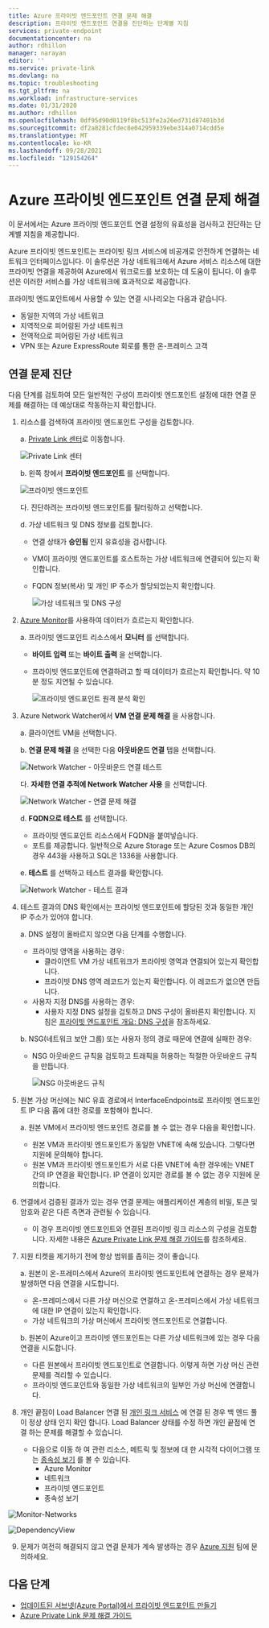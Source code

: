 ```yaml
---
title: Azure 프라이빗 엔드포인트 연결 문제 해결
description: 프라이빗 엔드포인트 연결을 진단하는 단계별 지침
services: private-endpoint
documentationcenter: na
author: rdhillon
manager: narayan
editor: ''
ms.service: private-link
ms.devlang: na
ms.topic: troubleshooting
ms.tgt_pltfrm: na
ms.workload: infrastructure-services
ms.date: 01/31/2020
ms.author: rdhillon
ms.openlocfilehash: 0df95d90d0119f8bc513fe2a26ed731d87401b3d
ms.sourcegitcommit: df2a8281cfdec8e042959339ebe314a0714cdd5e
ms.translationtype: MT
ms.contentlocale: ko-KR
ms.lasthandoff: 09/28/2021
ms.locfileid: "129154264"
---
```

# <a name="troubleshoot-azure-private-endpoint-connectivity-problems"></a>Azure 프라이빗 엔드포인트 연결 문제 해결

이 문서에서는 Azure 프라이빗 엔드포인트 연결 설정의 유효성을 검사하고 진단하는 단계별 지침을 제공합니다.

Azure 프라이빗 엔드포인트는 프라이빗 링크 서비스에 비공개로 안전하게 연결하는 네트워크 인터페이스입니다. 이 솔루션은 가상 네트워크에서 Azure 서비스 리소스에 대한 프라이빗 연결을 제공하여 Azure에서 워크로드를 보호하는 데 도움이 됩니다. 이 솔루션은 이러한 서비스를 가상 네트워크에 효과적으로 제공합니다.

프라이빗 엔드포인트에서 사용할 수 있는 연결 시나리오는 다음과 같습니다.

- 동일한 지역의 가상 네트워크
- 지역적으로 피어링된 가상 네트워크
- 전역적으로 피어링된 가상 네트워크
- VPN 또는 Azure ExpressRoute 회로를 통한 온-프레미스 고객

## <a name="diagnose-connectivity-problems"></a>연결 문제 진단 

다음 단계를 검토하여 모든 일반적인 구성이 프라이빗 엔드포인트 설정에 대한 연결 문제를 해결하는 데 예상대로 작동하는지 확인합니다.

1. 리소스를 검색하여 프라이빗 엔드포인트 구성을 검토합니다.

    a. [Private Link 센터](https://ms.portal.azure.com/#blade/Microsoft_Azure_Network/PrivateLinkCenterBlade/overview)로 이동합니다.

      ![Private Link 센터](./media/private-endpoint-tsg/private-link-center.png)

    b. 왼쪽 창에서 **프라이빗 엔드포인트** 를 선택합니다.
    
      ![프라이빗 엔드포인트](./media/private-endpoint-tsg/private-endpoints.png)

    다. 진단하려는 프라이빗 엔드포인트를 필터링하고 선택합니다.

    d. 가상 네트워크 및 DNS 정보를 검토합니다.
     - 연결 상태가 **승인됨** 인지 유효성을 검사합니다.
     - VM이 프라이빗 엔드포인트를 호스트하는 가상 네트워크에 연결되어 있는지 확인합니다.
     - FQDN 정보(복사) 및 개인 IP 주소가 할당되었는지 확인합니다.
    
       ![가상 네트워크 및 DNS 구성](./media/private-endpoint-tsg/vnet-dns-configuration.png)
    
1. [Azure Monitor](../azure-monitor/overview.md)를 사용하여 데이터가 흐르는지 확인합니다.

    a. 프라이빗 엔드포인트 리소스에서 **모니터** 를 선택합니다.
     - **바이트 입력** 또는 **바이트 출력** 을 선택합니다. 
     - 프라이빗 엔드포인트에 연결하려고 할 때 데이터가 흐르는지 확인합니다. 약 10분 정도 지연될 수 있습니다.
    
       ![프라이빗 엔드포인트 원격 분석 확인](./media/private-endpoint-tsg/private-endpoint-monitor.png)

1.  Azure Network Watcher에서 **VM 연결 문제 해결** 을 사용합니다.

    a. 클라이언트 VM을 선택합니다.

    b. **연결 문제 해결** 을 선택한 다음 **아웃바운드 연결** 탭을 선택합니다.
    
      ![Network Watcher - 아웃바운드 연결 테스트](./media/private-endpoint-tsg/network-watcher-outbound-connection.png)
    
    다. **자세한 연결 추적에 Network Watcher 사용** 을 선택합니다.
    
      ![Network Watcher - 연결 문제 해결](./media/private-endpoint-tsg/network-watcher-connection-troubleshoot.png)

    d. **FQDN으로 테스트** 를 선택합니다.
     - 프라이빗 엔드포인트 리소스에서 FQDN을 붙여넣습니다.
     - 포트를 제공합니다. 일반적으로 Azure Storage 또는 Azure Cosmos DB의 경우 443을 사용하고 SQL은 1336을 사용합니다.

    e. **테스트** 를 선택하고 테스트 결과를 확인합니다.
    
      ![Network Watcher - 테스트 결과](./media/private-endpoint-tsg/network-watcher-test-results.png)
    
        
1. 테스트 결과의 DNS 확인에서는 프라이빗 엔드포인트에 할당된 것과 동일한 개인 IP 주소가 있어야 합니다.

    a. DNS 설정이 올바르지 않으면 다음 단계를 수행합니다.
     - 프라이빗 영역을 사용하는 경우: 
       - 클라이언트 VM 가상 네트워크가 프라이빗 영역과 연결되어 있는지 확인합니다.
       - 프라이빗 DNS 영역 레코드가 있는지 확인합니다. 이 레코드가 없으면 만듭니다.
     - 사용자 지정 DNS를 사용하는 경우:
       - 사용자 지정 DNS 설정을 검토하고 DNS 구성이 올바른지 확인합니다.
       지침은 [프라이빗 엔드포인트 개요: DNS 구성](./private-endpoint-overview.md#dns-configuration)을 참조하세요.

    b. NSG(네트워크 보안 그룹) 또는 사용자 정의 경로 때문에 연결에 실패한 경우:
     - NSG 아웃바운드 규칙을 검토하고 트래픽을 허용하는 적절한 아웃바운드 규칙을 만듭니다.
    
       ![NSG 아웃바운드 규칙](./media/private-endpoint-tsg/nsg-outbound-rules.png)

1. 원본 가상 머신에는 NIC 유효 경로에서 InterfaceEndpoints로 프라이빗 엔드포인트 IP 다음 홉에 대한 경로를 포함해야 합니다. 

    a. 원본 VM에서 프라이빗 엔드포인트 경로를 볼 수 없는 경우 다음을 확인합니다. 
     - 원본 VM과 프라이빗 엔드포인트가 동일한 VNET에 속해 있습니다. 그렇다면 지원에 문의해야 합니다. 
     - 원본 VM과 프라이빗 엔드포인트가 서로 다른 VNET에 속한 경우에는 VNET 간의 IP 연결을 확인합니다. IP 연결이 있지만 경로를 볼 수 없는 경우 지원에 문의합니다. 

1. 연결에서 검증된 결과가 있는 경우 연결 문제는 애플리케이션 계층의 비밀, 토큰 및 암호와 같은 다른 측면과 관련될 수 있습니다.
   - 이 경우 프라이빗 엔드포인트와 연결된 프라이빗 링크 리소스의 구성을 검토합니다. 자세한 내용은 [Azure Private Link 문제 해결 가이드](troubleshoot-private-link-connectivity.md)를 참조하세요.
   
1. 지원 티켓을 제기하기 전에 항상 범위를 좁히는 것이 좋습니다. 

    a. 원본이 온-프레미스에서 Azure의 프라이빗 엔드포인트에 연결하는 경우 문제가 발생하면 다음 연결을 시도합니다. 
      - 온-프레미스에서 다른 가상 머신으로 연결하고 온-프레미스에서 가상 네트워크에 대한 IP 연결이 있는지 확인합니다. 
      - 가상 네트워크의 가상 머신에서 프라이빗 엔드포인트로 연결합니다.
      
    b. 원본이 Azure이고 프라이빗 엔드포인트는 다른 가상 네트워크에 있는 경우 다음 연결을 시도합니다. 
      - 다른 원본에서 프라이빗 엔드포인트로 연결합니다. 이렇게 하면 가상 머신 관련 문제를 격리할 수 있습니다. 
      - 프라이빗 엔드포인트와 동일한 가상 네트워크의 일부인 가상 머신에 연결합니다.  

1. 개인 끝점이 Load Balancer 연결 된 [개인 링크 서비스](./troubleshoot-private-link-connectivity.md) 에 연결 된 경우 백 엔드 풀이 정상 상태 인지 확인 합니다. Load Balancer 상태를 수정 하면 개인 끝점에 연결 하는 문제를 해결할 수 있습니다.

    - 다음으로 이동 하 여 관련 리소스, 메트릭 및 정보에 대 한 시각적 다이어그램 또는 [종속성 보기](../azure-monitor/insights/network-insights-overview.md#dependency-view) 를 볼 수 있습니다.
        - Azure Monitor
        - 네트워크
        - 프라이빗 엔드포인트
        - 종속성 보기 

![Monitor-Networks](https://user-images.githubusercontent.com/20302679/134994620-0660b9e2-e2a3-4233-8953-d3e49b93e2f2.png)

![DependencyView](https://user-images.githubusercontent.com/20302679/134994637-fb8b4a1a-81d5-4723-b1c3-d7bdc72162f3.png)

9. 문제가 여전히 해결되지 않고 연결 문제가 계속 발생하는 경우 [Azure 지원](https://ms.portal.azure.com/#blade/Microsoft_Azure_Support/HelpAndSupportBlade/overview) 팀에 문의하세요.

## <a name="next-steps"></a>다음 단계

 * [업데이트된 서브넷(Azure Portal)에서 프라이빗 엔드포인트 만들기](./create-private-endpoint-portal.md)
 * [Azure Private Link 문제 해결 가이드](troubleshoot-private-link-connectivity.md)
